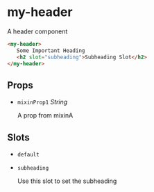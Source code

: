
# my-header
A header component

```html
<my-header>
   Some Important Heading
   <h2 slot="subheading">Subheading Slot</h2>
</my-header>
```

## Props


- `mixinProp1` *String*

  A prop from mixinA

  


## Slots
- `default`

        

- `subheading`

  Use this slot to set the subheading      





